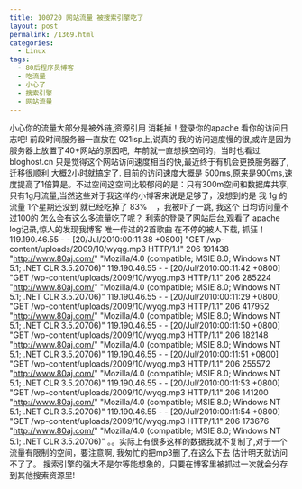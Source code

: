 ```yaml
---
title: 100720 网站流量 被搜索引擎吃了
layout: post
permalink: /1369.html
categories:
  - Linux
tags:
  - 80后程序员博客
  - 吃流量
  - 小心了
  - 搜索引擎
  - 网站流量
---
```

 小心你的流量大部分是被外链,资源引用 消耗掉！登录你的apache 看你的访问日志吧! 前段时间服务器一直放在 021isp上,说真的 我的访问速度慢的很,或许是因为服务器上放置了40+网站的原因吧,  年前就一直想换空间的，当时也看过bloghost.cn 只是觉得这个网站访问速度相当的快,最近终于有机会更换服务器了,迁移很顺利,大概2小时就搞定了. 目前的访问速度大概是 500ms,原来是900ms,速度提高了1倍算是。不过空间这空间比较郁闷的是：只有300m空间和数据库共享,只有1g月流量,当然这些对于我这样的小博客来说是足够了，没想到的是 我 1g 的流量 1个星期还没到 就已经吃掉了 83%    ，我被吓了一跳, 我这个 日均访问量不过100的 怎么会有这么多流量吃了呢？ 利索的登录了网站后台,观看了 apache log记录,惊人的发现我博客 唯一传过的2首歌曲 在不停的被人下载, 抓狂！ 119.190.46.55 - - [20/Jul/2010:00:11:38 +0800] "GET /wp-content/uploads/2009/10/wyqg.mp3 HTTP/1.1" 206 191438 "http://www.80aj.com/" "Mozilla/4.0 (compatible; MSIE 8.0; Windows NT 5.1; .NET CLR 3.5.20706)" 119.190.46.55 - - [20/Jul/2010:00:11:42 +0800] "GET /wp-content/uploads/2009/10/wyqg.mp3 HTTP/1.1" 206 285224 "http://www.80aj.com/" "Mozilla/4.0 (compatible; MSIE 8.0; Windows NT 5.1; .NET CLR 3.5.20706)" 119.190.46.55 - - [20/Jul/2010:00:11:29 +0800] "GET /wp-content/uploads/2009/10/wyqg.mp3 HTTP/1.1" 206 417952 "http://www.80aj.com/" "Mozilla/4.0 (compatible; MSIE 8.0; Windows NT 5.1; .NET CLR 3.5.20706)" 119.190.46.55 - - [20/Jul/2010:00:11:50 +0800] "GET /wp-content/uploads/2009/10/wyqg.mp3 HTTP/1.1" 206 182148 "http://www.80aj.com/" "Mozilla/4.0 (compatible; MSIE 8.0; Windows NT 5.1; .NET CLR 3.5.20706)" 119.190.46.55 - - [20/Jul/2010:00:11:51 +0800] "GET /wp-content/uploads/2009/10/wyqg.mp3 HTTP/1.1" 206 255572 "http://www.80aj.com/" "Mozilla/4.0 (compatible; MSIE 8.0; Windows NT 5.1; .NET CLR 3.5.20706)" 119.190.46.55 - - [20/Jul/2010:00:11:53 +0800] "GET /wp-content/uploads/2009/10/wyqg.mp3 HTTP/1.1" 206 141200 "http://www.80aj.com/" "Mozilla/4.0 (compatible; MSIE 8.0; Windows NT 5.1; .NET CLR 3.5.20706)" 119.190.46.55 - - [20/Jul/2010:00:11:54 +0800] "GET /wp-content/uploads/2009/10/wyqg.mp3 HTTP/1.1" 206 173676 "http://www.80aj.com/" "Mozilla/4.0 (compatible; MSIE 8.0; Windows NT 5.1; .NET CLR 3.5.20706)" 。。实际上有很多这样的数据我就不复制了,对于一个流量有限制的空间，要注意啊, 我匆忙的把mp3删了,在这么下去 估计明天就访问不了了。 搜索引擎的强大不是尔等能想象的，只要在博客里被抓过一次就会分存到其他搜索资源里!